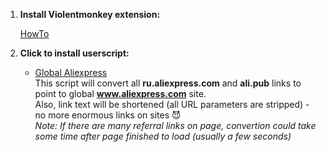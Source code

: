 1. **Install Violentmonkey extension:**

    [HowTo](https://violentmonkey.github.io/get-it/)

2. **Click to install userscript:**

   * [Global Aliexpress](https://github.com/Perlovka/userscripts/raw/master/global_aliexpress/global_aliexpress.user.js)  
      This script will convert all **ru.aliexpress.com** and **ali.pub** links to point to global **www.aliexpress.com** site.  
      Also, link text will be shortened (all URL parameters are stripped) - no more enormous links on sites :smiling_imp:  
      *Note: If there are many referral links on page, convertion could take some time after page finished to load (usually a few seconds)*
